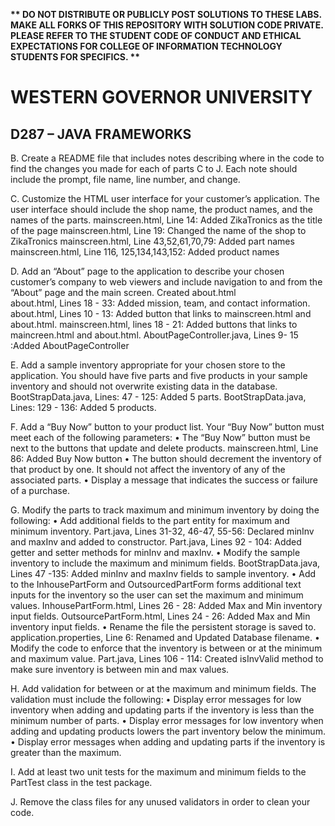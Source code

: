 <strong>** DO NOT DISTRIBUTE OR PUBLICLY POST SOLUTIONS TO THESE LABS. MAKE ALL FORKS OF THIS REPOSITORY WITH SOLUTION CODE PRIVATE. PLEASE REFER TO THE STUDENT CODE OF CONDUCT AND ETHICAL EXPECTATIONS FOR COLLEGE OF INFORMATION TECHNOLOGY STUDENTS FOR SPECIFICS. ** </strong>

# WESTERN GOVERNOR UNIVERSITY 
## D287 – JAVA FRAMEWORKS
B.  Create a README file that includes notes describing where in the code to find the changes you made for each of parts C to J. Each note should include the prompt, file name, line number, and change.

C.  Customize the HTML user interface for your customer’s application. The user interface should include the shop name, the product names, and the names of the parts.
    mainscreen.html, Line 14: Added ZikaTronics as the title of the page
    mainscreen.html, Line 19: Changed the name of the shop to ZikaTronics
    mainscreen.html, Line 43,52,61,70,79: Added part names
    mainscreen.html, Line 116, 125,134,143,152: Added product names

D.  Add an “About” page to the application to describe your chosen customer’s company to web viewers and include navigation to and from the “About” page and the main screen.
    Created about.html    
    about.html, Lines 18 - 33: Added mission, team, and contact information. 
    about.html, Lines 10 - 13: Added button that links to mainscreen.html and about.html.
    mainscreen.html, lines 18 - 21: Added buttons that links to maincreen.html and about.html.
    AboutPageController.java, Lines 9- 15 :Added AboutPageController

E.  Add a sample inventory appropriate for your chosen store to the application. You should have five parts and five products in your sample inventory and should not overwrite existing data in the database.
    BootStrapData.java, Lines: 47 - 125: Added 5 parts.
    BootStrapData.java, Lines: 129 - 136: Added 5 products.

F.  Add a “Buy Now” button to your product list. Your “Buy Now” button must meet each of the following parameters: 
    •  The “Buy Now” button must be next to the buttons that update and delete products.
        mainscreen.html, Line 86: Added Buy Now button
    •  The button should decrement the inventory of that product by one. It should not affect the inventory of any of the associated parts.
    •  Display a message that indicates the success or failure of a purchase.

G.  Modify the parts to track maximum and minimum inventory by doing the following:
    •  Add additional fields to the part entity for maximum and minimum inventory.
        Part.java, Lines 31-32, 46-47, 55-56: Declared minInv and maxInv and added to constructor.
        Part.java, Lines 92 - 104: Added getter and setter methods for minInv and maxInv.
    •  Modify the sample inventory to include the maximum and minimum fields.
        BootStrapData.java, Lines 47 -135: Added minInv and maxInv fields to sample inventory.
    •  Add to the InhousePartForm and OutsourcedPartForm forms additional text inputs for the inventory so the user can set the maximum and minimum values.
        InhousePartForm.html, Lines 26 - 28: Added Max and Min inventory input fields.
        OutsourcePartForm.html, Lines 24 - 26: Added Max and Min inventory input fields. 
    •  Rename the file the persistent storage is saved to.
        application.properties, Line 6: Renamed and Updated Database filename. 
    •  Modify the code to enforce that the inventory is between or at the minimum and maximum value.
        Part.java, Lines 106 - 114: Created isInvValid method to make sure inventory is between min and max values.

H.  Add validation for between or at the maximum and minimum fields. The validation must include the following:
    •  Display error messages for low inventory when adding and updating parts if the inventory is less than the minimum number of parts.
    •  Display error messages for low inventory when adding and updating products lowers the part inventory below the minimum.
    •  Display error messages when adding and updating parts if the inventory is greater than the maximum.

I.  Add at least two unit tests for the maximum and minimum fields to the PartTest class in the test package.

J.  Remove the class files for any unused validators in order to clean your code.

